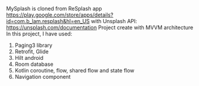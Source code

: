 MySplash is cloned from ReSplash app https://play.google.com/store/apps/details?id=com.b_lam.resplash&hl=en_US
with Unsplash API: https://unsplash.com/documentation
Project create with MVVM architecture
In this project, I have used:
1. Paging3 library
2. Retrofit, Glide
3. Hilt android
4. Room database
5. Kotlin coroutine, flow, shared flow and state flow
6. Navigation component
